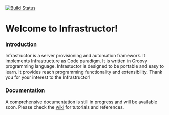 [![Build Status](https://travis-ci.org/infrastructor/infrastructor.svg?branch=master)](https://travis-ci.org/infrastructor/infrastructor)

# Welcome to Infrastructor!
### Introduction
Infrastructor is a server provisioning and automation framework. It implements Infrastructure as Code paradigm. It is written in Groovy programming language. Infrastuctor is designed to be portable and easy to learn. It provides reach programming functionality and extensibility. Thank you for your interest to the Infrastructor! 
### Documentation
A comprehensive documentation is still in progress and will be available soon.
Please check the [wiki](https://github.com/infrastructor/infrastructor/wiki) for tutorials and references.

